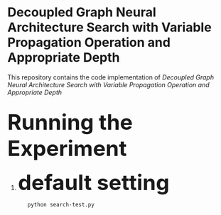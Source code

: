 # Decoupled Graph Neural Architecture Search with Variable Propagation Operation and Appropriate Depth

This repository contains the code implementation of <em>Decoupled Graph Neural Architecture Search with Variable Propagation Operation and Appropriate Depth</em>

## <font size=36>Running the Experiment</font>

<ol>
  <li><font size=18><strong>default setting</strong></font></li>
  <code>
   python search-test.py                    
  </code>
 </ol>
</font>
